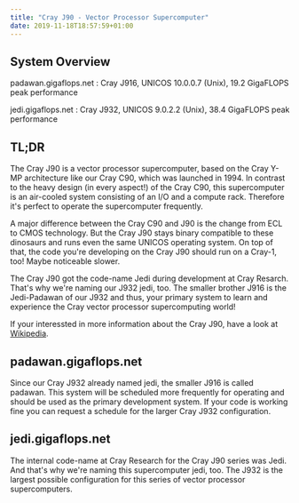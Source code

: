 ```yaml
---
title: "Cray J90 - Vector Processor Supercomputer"
date: 2019-11-18T18:57:59+01:00
---
```


## System Overview

padawan.gigaflops.net
:  Cray J916, UNICOS 10.0.0.7 (Unix), 19.2 GigaFLOPS peak performance

jedi.gigaflops.net
: Cray J932, UNICOS 9.0.2.2 (Unix), 38.4 GigaFLOPS peak performance

## TL;DR

The Cray J90 is a vector processor supercomputer, based on the Cray Y-MP architecture like our Cray C90, which was launched in 1994. In contrast to the heavy design (in every aspect!) of the Cray C90, this supercomputer is an air-cooled system consisting of an I/O and a compute rack. Therefore it's perfect to operate the supercomputer frequently.

A major difference between the Cray C90 and J90 is the change from ECL to CMOS technology. But the Cray J90 stays binary compatible to these dinosaurs and runs even the same UNICOS operating system. On top of that, the code you're developing on the Cray J90 should run on a Cray-1, too! Maybe noticeable slower.

The Cray J90 got the code-name Jedi during development at Cray Resarch. That's why we're naming our J932 jedi, too. The smaller brother J916 is the Jedi-Padawan of our J932 and thus, your primary system to learn and experience the Cray vector processor supercomputing world!

If your interessted in more information about the Cray J90, have a look at [Wikipedia](https://en.wikipedia.org/wiki/Cray_J90).

## padawan.gigaflops.net

Since our Cray J932 already named jedi, the smaller J916 is called padawan. This system will be scheduled more frequently for operating and should be used as the primary development system. If your code is working fine you can request a schedule for the larger Cray J932 configuration.

## jedi.gigaflops.net

The internal code-name at Cray Research for the Cray J90 series was Jedi. And that's why we're naming this supercomputer jedi, too. The J932 is the largest possible configuration for this series of vector processor supercomputers.
